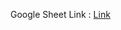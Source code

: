 Google Sheet Link : [Link](https://docs.google.com/spreadsheets/d/1N-81VPXsh9K8Fb0EZqUXiRZiWQifRwIZ-FVqFDArfZE/edit?usp=sharing)
